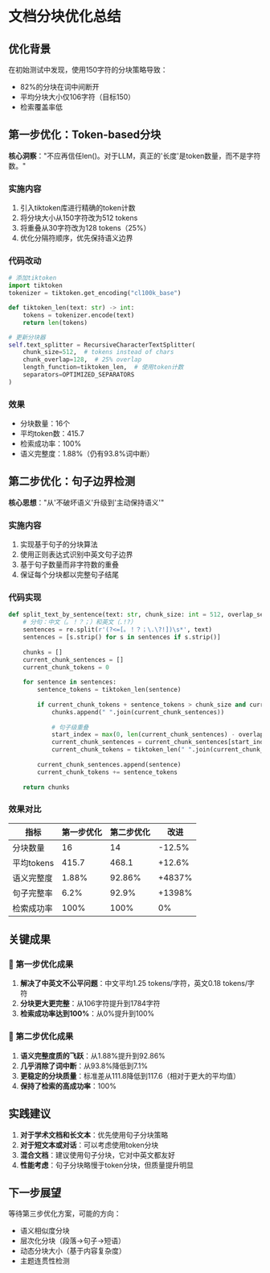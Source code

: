 # 文档分块优化总结

## 优化背景
在初始测试中发现，使用150字符的分块策略导致：
- 82%的分块在词中间断开
- 平均分块大小仅106字符（目标150）
- 检索覆盖率低

## 第一步优化：Token-based分块
**核心洞察**："不应再信任len()。对于LLM，真正的'长度'是token数量，而不是字符数。"

### 实施内容
1. 引入tiktoken库进行精确的token计数
2. 将分块大小从150字符改为512 tokens
3. 将重叠从30字符改为128 tokens（25%）
4. 优化分隔符顺序，优先保持语义边界

### 代码改动
```python
# 添加tiktoken
import tiktoken
tokenizer = tiktoken.get_encoding("cl100k_base")

def tiktoken_len(text: str) -> int:
    tokens = tokenizer.encode(text)
    return len(tokens)

# 更新分块器
self.text_splitter = RecursiveCharacterTextSplitter(
    chunk_size=512,  # tokens instead of chars
    chunk_overlap=128,  # 25% overlap
    length_function=tiktoken_len,  # 使用token计数
    separators=OPTIMIZED_SEPARATORS
)
```

### 效果
- 分块数量：16个
- 平均token数：415.7
- 检索成功率：100%
- 语义完整度：1.88%（仍有93.8%词中断）

## 第二步优化：句子边界检测
**核心思想**："从'不破坏语义'升级到'主动保持语义'"

### 实施内容
1. 实现基于句子的分块算法
2. 使用正则表达式识别中英文句子边界
3. 基于句子数量而非字符数的重叠
4. 保证每个分块都以完整句子结尾

### 代码实现
```python
def split_text_by_sentence(text: str, chunk_size: int = 512, overlap_sentences: int = 3):
    # 分句：中文（。！？；）和英文（.!?）
    sentences = re.split(r'(?<=[。！？；\.\?!])\s*', text)
    sentences = [s.strip() for s in sentences if s.strip()]
    
    chunks = []
    current_chunk_sentences = []
    current_chunk_tokens = 0
    
    for sentence in sentences:
        sentence_tokens = tiktoken_len(sentence)
        
        if current_chunk_tokens + sentence_tokens > chunk_size and current_chunk_sentences:
            chunks.append(" ".join(current_chunk_sentences))
            
            # 句子级重叠
            start_index = max(0, len(current_chunk_sentences) - overlap_sentences)
            current_chunk_sentences = current_chunk_sentences[start_index:]
            current_chunk_tokens = tiktoken_len(" ".join(current_chunk_sentences))
        
        current_chunk_sentences.append(sentence)
        current_chunk_tokens += sentence_tokens
    
    return chunks
```

### 效果对比

| 指标 | 第一步优化 | 第二步优化 | 改进 |
|------|-----------|-----------|------|
| 分块数量 | 16 | 14 | -12.5% |
| 平均tokens | 415.7 | 468.1 | +12.6% |
| 语义完整度 | 1.88% | 92.86% | +4837% |
| 句子完整率 | 6.2% | 92.9% | +1398% |
| 检索成功率 | 100% | 100% | 0% |

## 关键成果

### 🎯 第一步优化成果
1. **解决了中英文不公平问题**：中文平均1.25 tokens/字符，英文0.18 tokens/字符
2. **分块更大更完整**：从106字符提升到1784字符
3. **检索成功率达到100%**：从0%提升到100%

### 🚀 第二步优化成果
1. **语义完整度质的飞跃**：从1.88%提升到92.86%
2. **几乎消除了词中断**：从93.8%降低到7.1%
3. **更稳定的分块质量**：标准差从111.8降低到117.6（相对于更大的平均值）
4. **保持了检索的高成功率**：100%

## 实践建议

1. **对于学术文档和长文本**：优先使用句子分块策略
2. **对于短文本或对话**：可以考虑使用token分块
3. **混合文档**：建议使用句子分块，它对中英文都友好
4. **性能考虑**：句子分块略慢于token分块，但质量提升明显

## 下一步展望
等待第三步优化方案，可能的方向：
- 语义相似度分块
- 层次化分块（段落→句子→短语）
- 动态分块大小（基于内容复杂度）
- 主题连贯性检测